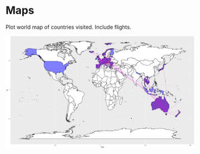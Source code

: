 # Maps
Plot world map of countries visited. Include flights.

![plot_with_cities_and_curve](https://github.com/rokkuran/maps/blob/master/output/plot_with_cities_and_curve.png)
